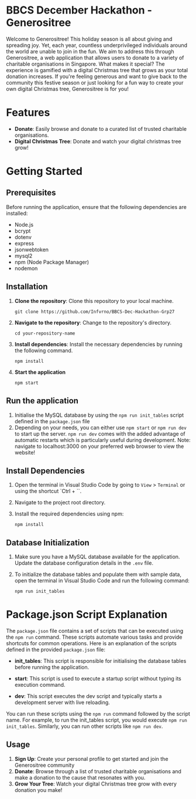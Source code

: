# BBCS December Hackathon - Generositree
Welcome to Generositree! This holiday season is all about giving and spreading joy. Yet, each year, countless underprivileged individuals around the world are unable to join in the fun. We aim to address this through Generositree, a web application that allows users to donate to a variety of charitable organisations in Singapore. What makes it special? The experience is gamified with a digital Christmas tree that grows as your total donation increases. If you're feeling generous and want to give back to the community this festive season or just looking for a fun way to create your own digital Christmas tree, Generositree is for you!

# Features
- **Donate**: Easily browse and donate to a curated list of trusted charitable organisations.
- **Digital Christmas Tree**: Donate and watch your digital christmas tree grow!

# Getting Started 
## Prerequisites
Before running the application, ensure that the following dependencies are installed:

- Node.js
- bcrypt
- dotenv
- express
- jsonwebtoken
- mysql2
- npm (Node Package Manager)
- nodemon

## Installation
1. **Clone the repository**: Clone this repository to your local machine.

   ```shell
   git clone https://github.com/Infvrno/BBCS-Dec-Hackathon-Grp27
   ```

2. **Navigate to the repository**: Change to the repository's directory.

   ```shell
   cd your-repository-name
   ```

3. **Install dependencies**: Install the necessary dependencies by running the following command.

   ```shell
   npm install
   ```
4. **Start the application**
    ```shell
   npm start
   ```

## Run the application
1. Initialise the MySQL database by using the `npm run init_tables` script defined in the `package.json` file
2. Depending on your needs, you can either use `npm start` or `npm run dev` to start up the server. `npm run dev` comes with the added advantage of automatic restarts which is particularly useful during development. Note: navigate to localhost:3000 on your preferred web browser to view the website!

## Install Dependencies
1. Open the terminal in Visual Studio Code by going to `View` > `Terminal` or using the shortcut `Ctrl + ``.
2. Navigate to the project root directory.
3. Install the required dependencies using npm:

   ```
   npm install
   ```
   
## Database Initialization
1. Make sure you have a MySQL database available for the application. Update the database configuration details in the `.env` file.
2. To initialize the database tables and populate them with sample data, open the terminal in Visual Studio Code and run the following command:

   ```
   npm run init_tables
   ```

# Package.json Script Explanation
The `package.json` file contains a set of scripts that can be executed using the `npm run` command. These scripts automate various tasks and provide shortcuts for common operations. Here is an explanation of the scripts defined in the provided `package.json` file:

- **init_tables**: This script is responsible for initialising the database tables before running the application.

- **start**: This script is used to execute a startup script without typing its execution command.
  
- **dev**: This script executes the dev script and typically starts a development server with live reloading.

You can run these scripts using the `npm run` command followed by the script name. For example, to run the init_tables script, you would execute `npm run init_tables`. Similarly, you can run other scripts like `npm run dev`. 

## Usage
1. **Sign Up**: Create your personal profile to get started and join the Generositree community
2. **Donate**: Browse through a list of trusted charitable organisations and make a donation to the cause that resonates with you.
3. **Grow Your Tree**: Watch your digital Christmas tree grow with every donation you make!
